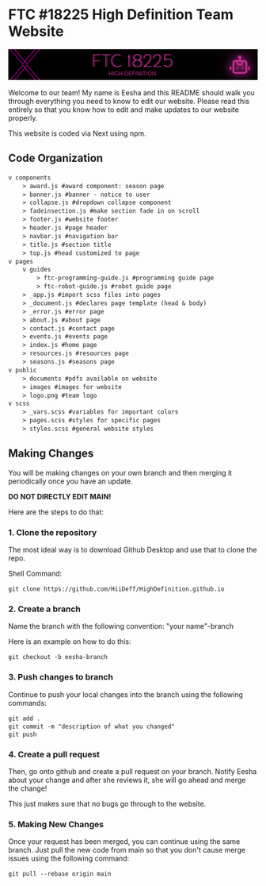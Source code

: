 # FTC #18225 High Definition Team Website

![HighDefinition](HighDefinition.png)

Welcome to our team! My name is Eesha and this README should walk you through everything you need to know to edit our website. Please read this entirely so that you know how to edit and make updates to our website properly.

This website is coded via Next using npm.

## Code Organization

```diff
v components
    > award.js #award component: season page
    > banner.js #banner - notice to user
    > collapse.js #dropdown collapse component
    > fadeinsection.js #make section fade in on scroll
    > footer.js #website footer
    > header.js #page header
    > navbar.js #navigation bar
    > title.js #section title
    > top.js #head customized to page
v pages
    v guides
        > ftc-programming-guide.js #programming guide page
        > ftc-robot-guide.js #robot guide page
    > _app.js #import scss files into pages
    > _document.js #declares page template (head & body)
    > _error.js #error page
    > about.js #about page
    > contact.js #contact page
    > events.js #events page
    > index.js #home page
    > resources.js #resources page
    > seasons.js #seasons page
v public
    > documents #pdfs available on website
    > images #images for website
    > logo.png #team logo
v scss
    > _vars.scss #variables for important colors
    > pages.scss #styles for specific pages
    > styles.scss #general website styles
```

## Making Changes

You will be making changes on your own branch and then merging it periodically once you have an update.

**DO NOT DIRECTLY EDIT MAIN!**

Here are the steps to do that:

### 1. Clone the repository

The most ideal way is to download Github Desktop and use that to clone the repo.

Shell Command:

```shell
git clone https://github.com/HiiDeff/HighDefinition.github.io
```

### 2. Create a branch

Name the branch with the following convention: "your name"-branch

Here is an example on how to do this:

```shell
git checkout -b eesha-branch
```

### 3. Push changes to branch

Continue to push your local changes into the branch using the following commands:

```shell
git add .
git commit -m "description of what you changed"
git push
```

### 4. Create a pull request

Then, go onto github and create a pull request on your branch. Notify Eesha about your change and after she reviews it, she will go ahead and merge the change!

This just makes sure that no bugs go through to the website.

### 5. Making New Changes

Once your request has been merged, you can continue using the same branch. Just pull the new code from main so that you don't cause merge issues using the following command:

```shell
git pull --rebase origin main
```